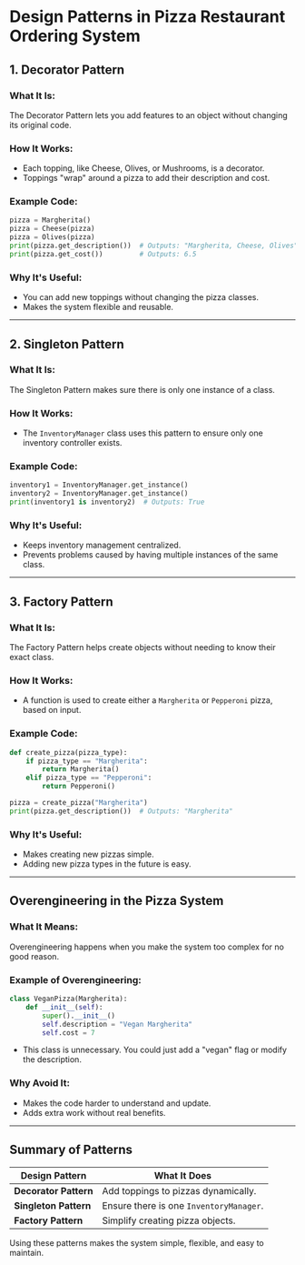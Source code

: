 # Design Patterns in Pizza Restaurant Ordering System

## 1. Decorator Pattern

### What It Is:
The Decorator Pattern lets you add features to an object without changing its original code.

### How It Works:
- Each topping, like Cheese, Olives, or Mushrooms, is a decorator.
- Toppings "wrap" around a pizza to add their description and cost.

### Example Code:
```python
pizza = Margherita()
pizza = Cheese(pizza)
pizza = Olives(pizza)
print(pizza.get_description())  # Outputs: "Margherita, Cheese, Olives"
print(pizza.get_cost())         # Outputs: 6.5
```

### Why It's Useful:
- You can add new toppings without changing the pizza classes.
- Makes the system flexible and reusable.

---

## 2. Singleton Pattern

### What It Is:
The Singleton Pattern makes sure there is only one instance of a class.

### How It Works:
- The `InventoryManager` class uses this pattern to ensure only one inventory controller exists.

### Example Code:
```python
inventory1 = InventoryManager.get_instance()
inventory2 = InventoryManager.get_instance()
print(inventory1 is inventory2)  # Outputs: True
```

### Why It's Useful:
- Keeps inventory management centralized.
- Prevents problems caused by having multiple instances of the same class.

---

## 3. Factory Pattern

### What It Is:
The Factory Pattern helps create objects without needing to know their exact class.

### How It Works:
- A function is used to create either a `Margherita` or `Pepperoni` pizza, based on input.

### Example Code:
```python
def create_pizza(pizza_type):
    if pizza_type == "Margherita":
        return Margherita()
    elif pizza_type == "Pepperoni":
        return Pepperoni()

pizza = create_pizza("Margherita")
print(pizza.get_description())  # Outputs: "Margherita"
```

### Why It's Useful:
- Makes creating new pizzas simple.
- Adding new pizza types in the future is easy.

---

## Overengineering in the Pizza System

### What It Means:
Overengineering happens when you make the system too complex for no good reason.

### Example of Overengineering:
```python
class VeganPizza(Margherita):
    def __init__(self):
        super().__init__()
        self.description = "Vegan Margherita"
        self.cost = 7
```
- This class is unnecessary. You could just add a "vegan" flag or modify the description.

### Why Avoid It:
- Makes the code harder to understand and update.
- Adds extra work without real benefits.

---

## Summary of Patterns
| **Design Pattern**    | **What It Does**                              |
| --------------------- | --------------------------------------------- |
| **Decorator Pattern** | Add toppings to pizzas dynamically.           |
| **Singleton Pattern** | Ensure there is one `InventoryManager`.        |
| **Factory Pattern**   | Simplify creating pizza objects.              |

Using these patterns makes the system simple, flexible, and easy to maintain.
